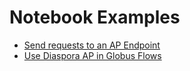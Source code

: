 # Notebook Examples

- [Send requests to an AP Endpoint](https://github.com/haochenpan/diaspora-service/blob/main/examples/demo_to_host.ipynb)
- [Use Diaspora AP in Globus Flows](https://github.com/haochenpan/diaspora-service/blob/main/examples/demo_to_flows.ipynb)
